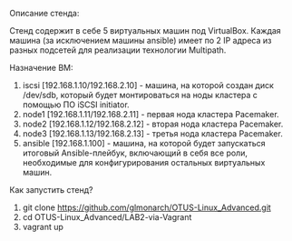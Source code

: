 Описание стенда:

Стенд содержит в себе 5 виртуальных машин под VirtualBox. Каждая машина (за исключением машины ansible) имеет по 2 IP адреса из разных подсетей для реализации технологии Multipath. 

Назначение ВМ:

1. iscsi [192.168.1.10/192.168.2.10] - машина, на которой создан диск /dev/sdb, который будет монтироваться на ноды кластера с помощью ПО iSCSI initiator.
2. node1 [192.168.1.11/192.168.2.11] - первая нода кластера Pacemaker.
3. node2 [192.168.1.12/192.168.2.12] - вторая нода кластера Pacemaker.
4. node3 [192.168.1.13/192.168.2.13] - третья нода кластера Pacemaker.
5. ansible [192.168.1.100] - машина, на которой будет запускаться итоговый Ansible-плейбук, включающий в себя все роли, необходимые для конфигурирования остальных виртуальных машин.

Как запустить стенд?

1. git clone https://github.com/glmonarch/OTUS-Linux_Advanced.git
2. cd OTUS-Linux_Advanced/LAB2-via-Vagrant
3. vagrant up
